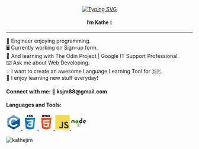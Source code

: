 

<p align="center"><a href="https://git.io/typing-svg"><img src="https://readme-typing-svg.demolab.com?font=Fira+Code&size=30&duration=2000&pause=400&color=2388C8&center=true&vCenter=true&width=435&height=80&lines=Hello%2C+World!;%C2%A1Hola%2C+Mundo!;Salut%2C+le+Monde+!;Hallo%2C+Welt!;Oi%2C+Mundo!;Ciao%2C+Mondo!" alt="Typing SVG" /></a></p>

<h4 align="center" style="font-family: 'roboto';">I'm Kathe 👋</h4>
<hr>
👤 Engineer enjoying programming.<br>
🖥️ Currently working on Sign-up form.<br>
📘 And learning with The Odin Project | Google IT Support Professional.<br>
⌨️ Ask me about Web Developing.<br>
💡 I want to create an awesome Language Learning Tool for 🇩🇪.<br>
🧠 I enjoy learning new stuff everyday!<br>


<h4 align="left">Connect with me: 📧 ksjm88@gmail.com</h4>

<h4 align="left">Languages and Tools:</h4>

<p align="left"> <a href="https://www.cprogramming.com/" target="_blank" rel="noreferrer"> <img src="https://raw.githubusercontent.com/devicons/devicon/master/icons/c/c-original.svg" alt="c" width="40" height="40"/> </a> <a href="https://www.w3schools.com/css/" target="_blank" rel="noreferrer"> <img src="https://raw.githubusercontent.com/devicons/devicon/master/icons/css3/css3-original-wordmark.svg" alt="css3" width="40" height="40"/> </a> <a href="https://www.w3.org/html/" target="_blank" rel="noreferrer"> <img src="https://raw.githubusercontent.com/devicons/devicon/master/icons/html5/html5-original-wordmark.svg" alt="html5" width="40" height="40"/> </a> <a href="https://developer.mozilla.org/en-US/docs/Web/JavaScript" target="_blank" rel="noreferrer"> <img src="https://raw.githubusercontent.com/devicons/devicon/master/icons/javascript/javascript-original.svg" alt="javascript" width="40" height="40"/> </a> <a href="https://nodejs.org" target="_blank" rel="noreferrer"> <img src="https://raw.githubusercontent.com/devicons/devicon/master/icons/nodejs/nodejs-original-wordmark.svg" alt="nodejs" width="40" height="40"/> </a> </p>

<p><img align="center" src="https://github-readme-streak-stats.herokuapp.com/?user=kathejim&" alt="kathejim" /></p>
